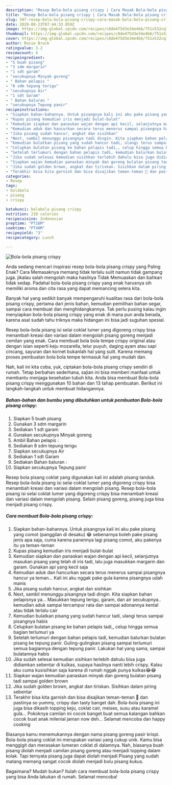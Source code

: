 ```yaml
---
description: "Resep Bola-bola pisang crispy | Cara Masak Bola-bola pisang crispy Yang Enak Dan Mudah"
title: "Resep Bola-bola pisang crispy | Cara Masak Bola-bola pisang crispy Yang Enak Dan Mudah"
slug: 597-resep-bola-bola-pisang-crispy-cara-masak-bola-bola-pisang-crispy-yang-enak-dan-mudah
date: 2020-08-23T07:44:33.059Z
image: https://img-global.cpcdn.com/recipes/c8de475d3e34e4b6/751x532cq70/bola-bola-pisang-crispy-foto-resep-utama.jpg
thumbnail: https://img-global.cpcdn.com/recipes/c8de475d3e34e4b6/751x532cq70/bola-bola-pisang-crispy-foto-resep-utama.jpg
cover: https://img-global.cpcdn.com/recipes/c8de475d3e34e4b6/751x532cq70/bola-bola-pisang-crispy-foto-resep-utama.jpg
author: Roxie Brock
ratingvalue: 3.2
reviewcount: 4
recipeingredient:
- "5 buah pisang"
- "3 sdm margarin"
- "1 sdt garam"
- "secukupnya Minyak goreng"
- " Bahan pelapis "
- "8 sdm tepung terigu"
- "secukupnya Air"
- "1 sdt Garam"
- " Bahan baluran "
- "secukupnya Tepung panir"
recipeinstructions:
- "Siapkan bahan-bahannya. Untuk pisangnya kali ini aku pake pisang yang comot (panggilan di desaku) 😂 sebenarnya boleh pake pisang jenis apa saja, cuma karena panennya lagi pisang comot, aku pakenya itu ya teman-teman"
- "Kupas pisang kemudian iris menjadi bulat-bulat"
- "Kemudian siapkan dan panaskan wajan dengan api kecil, selanjutnya masukan pisang yang telah di iris tadi, lalu juga masukkan margarin dan garam. Gunakan api yang kecil saja"
- "Kemudian aduk dan hancurkan secara terus menerus sampai pisangnya hancur ya teman... Kali ini aku nggak pake gula karena pisangnya udah manis"
- "Jika pisang sudah hancur, angkat dan sisihkan"
- "Next, sambil menunggu pisangnya tadi dingin. Kita siapkan bahan pelapisnya ya... Masukkan tepung terigu, garam, dan air secukupnya.. kemudian aduk sampai tercampur rata dan sampai adonannya kental atau tidak terlalu cair"
- "Kemudian bulatkan pisang yang sudah hancur tadi, ulangi terus sampai pisangnya habis"
- "Celupkan bulatan pisang ke bahan pelapis tadi,, celup hingga semua bagian terlumuri ya"
- "Setelah terlumuri dengan bahan pelapis tadi, kemudian balurkan bulatan pisang ke tepung panir. Guling-gulingkan pisang sampai terlumuri semua bagiannya dengan tepung panir. Lakukan hal yang sama, sampai bulatannya habis"
- "Jika sudah selesai kemudian sisihkan terlebih dahulu bisa juga didiamkan sebentar di kulkas, supaya hasilnya nanti lebih crispy. Kalau aku cuma kusisihkan saja karena di rumah nggak punya kulkas😂😂"
- "Siapkan wajan kemudian panaskan minyak dan goreng bulatan pisang tadi sampai golden brown"
- "Jika sudah golden brown, angkat dan tiriskan. Sisihkan dalam piring sebentar"
- "Terakhir bisa kita garnish dan bisa disajikan teman-teman 🤗 dan pastinya so yummy, crispy dan tasty banget dah. Bola-bola pisang ini juga bisa dikasih topping keju, coklat cair, meises, susu atau karamel gula... Pokoknya camilan ini cocok banget buat semua kalangan bahkan cocok buat anak milenial jaman now deh... Selamat mencoba dan happy cooking"
categories:
- Resep
tags:
- bolabola
- pisang
- crispy

katakunci: bolabola pisang crispy 
nutrition: 210 calories
recipecuisine: Indonesian
preptime: "PT16M"
cooktime: "PT40M"
recipeyield: "3"
recipecategory: Lunch

---
```



![Bola-bola pisang crispy](https://img-global.cpcdn.com/recipes/c8de475d3e34e4b6/751x532cq70/bola-bola-pisang-crispy-foto-resep-utama.jpg)

Anda sedang mencari inspirasi resep bola-bola pisang crispy yang Paling Enak? Cara Memasaknya memang tidak terlalu sulit namun tidak gampang juga. jikalau salah mengolah maka hasilnya Tidak Memuaskan dan bahkan tidak sedap. Padahal bola-bola pisang crispy yang enak harusnya sih memiliki aroma dan cita rasa yang dapat memancing selera kita.

Banyak hal yang sedikit banyak mempengaruhi kualitas rasa dari bola-bola pisang crispy, pertama dari jenis bahan, kemudian pemilihan bahan segar, sampai cara membuat dan menghidangkannya. Tak perlu pusing kalau ingin menyiapkan bola-bola pisang crispy yang enak di mana pun anda berada, karena asal sudah tahu triknya maka hidangan ini bisa jadi suguhan spesial.

Resep bola-bola pisang isi selai coklat lumer yang digoreng crispy bisa menambah kreasi dan variasi dalam mengolah pisang goreng menjadi cemilan yang enak. Cara membuat bola bola tempe crispy original atau dengan isian seperti keju mozarella, telur puyuh, daging ayam atau sapi cincang, sayuran dan kornet bukanlah hal yang sulit. Karena memang proses pembuatan bola bola tempe termasuk hal yang mudah dan.


Nah, kali ini kita coba, yuk, ciptakan bola-bola pisang crispy sendiri di rumah. Tetap berbahan sederhana, sajian ini bisa memberi manfaat untuk membantu menjaga kesehatan tubuh kita. Anda bisa membuat Bola-bola pisang crispy menggunakan 10 bahan dan 13 tahap pembuatan. Berikut ini langkah-langkah untuk membuat hidangannya.

<!--inarticleads1-->

##### Bahan-bahan dan bumbu yang dibutuhkan untuk pembuatan Bola-bola pisang crispy:

1. Siapkan 5 buah pisang
1. Gunakan 3 sdm margarin
1. Sediakan 1 sdt garam
1. Gunakan secukupnya Minyak goreng
1. Ambil  Bahan pelapis :
1. Sediakan 8 sdm tepung terigu
1. Siapkan secukupnya Air
1. Sediakan 1 sdt Garam
1. Sediakan  Bahan baluran :
1. Siapkan secukupnya Tepung panir


Resep bola pisang coklat yang digunakan kali ini adalah pisang tanduk. Resep bola-bola pisang isi selai coklat lumer yang digoreng crispy bisa menambah kreasi dan variasi dalam mengolah pisang. Resep bola-bola pisang isi selai coklat lumer yang digoreng crispy bisa menambah kreasi dan variasi dalam mengolah pisang. Selain pisang goreng, pisang juga bisa menjadi pisang crispy. 

<!--inarticleads2-->

##### Cara membuat Bola-bola pisang crispy:

1. Siapkan bahan-bahannya. Untuk pisangnya kali ini aku pake pisang yang comot (panggilan di desaku) 😂 sebenarnya boleh pake pisang jenis apa saja, cuma karena panennya lagi pisang comot, aku pakenya itu ya teman-teman
1. Kupas pisang kemudian iris menjadi bulat-bulat
1. Kemudian siapkan dan panaskan wajan dengan api kecil, selanjutnya masukan pisang yang telah di iris tadi, lalu juga masukkan margarin dan garam. Gunakan api yang kecil saja
1. Kemudian aduk dan hancurkan secara terus menerus sampai pisangnya hancur ya teman... Kali ini aku nggak pake gula karena pisangnya udah manis
1. Jika pisang sudah hancur, angkat dan sisihkan
1. Next, sambil menunggu pisangnya tadi dingin. Kita siapkan bahan pelapisnya ya... Masukkan tepung terigu, garam, dan air secukupnya.. kemudian aduk sampai tercampur rata dan sampai adonannya kental atau tidak terlalu cair
1. Kemudian bulatkan pisang yang sudah hancur tadi, ulangi terus sampai pisangnya habis
1. Celupkan bulatan pisang ke bahan pelapis tadi,, celup hingga semua bagian terlumuri ya
1. Setelah terlumuri dengan bahan pelapis tadi, kemudian balurkan bulatan pisang ke tepung panir. Guling-gulingkan pisang sampai terlumuri semua bagiannya dengan tepung panir. Lakukan hal yang sama, sampai bulatannya habis
1. Jika sudah selesai kemudian sisihkan terlebih dahulu bisa juga didiamkan sebentar di kulkas, supaya hasilnya nanti lebih crispy. Kalau aku cuma kusisihkan saja karena di rumah nggak punya kulkas😂😂
1. Siapkan wajan kemudian panaskan minyak dan goreng bulatan pisang tadi sampai golden brown
1. Jika sudah golden brown, angkat dan tiriskan. Sisihkan dalam piring sebentar
1. Terakhir bisa kita garnish dan bisa disajikan teman-teman 🤗 dan pastinya so yummy, crispy dan tasty banget dah. Bola-bola pisang ini juga bisa dikasih topping keju, coklat cair, meises, susu atau karamel gula... Pokoknya camilan ini cocok banget buat semua kalangan bahkan cocok buat anak milenial jaman now deh... Selamat mencoba dan happy cooking


Biasanya kamu menemukannya dengan nama pisang goreng pasir krispi. Bola-bola pisang coklat ini merupakan variasi yang cukup unik. Kamu bisa menggigit dan merasakan lumeran coklat di dalamnya. Nah, biasanya buah pisang diolah menjadi camilan pisang goreng atau menjadi topping dalam kolak. Tapi ternyata pisang juga dapat diolah menjadi Pisang yang sudah matang memang sangat cocok diolah menjadi bolu pisang kukus. 

Bagaimana? Mudah bukan? Itulah cara membuat bola-bola pisang crispy yang bisa Anda lakukan di rumah. Selamat mencoba!
